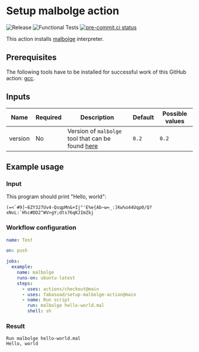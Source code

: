 # Setup malbolge action

![Release](https://img.shields.io/github/v/release/fabasoad/setup-malbolge-action?include_prereleases)
![Functional Tests](https://github.com/fabasoad/setup-malbolge-action/workflows/Functional%20Tests/badge.svg)
[![pre-commit.ci status](https://results.pre-commit.ci/badge/github/fabasoad/setup-malbolge-action/main.svg)](https://results.pre-commit.ci/latest/github/fabasoad/setup-malbolge-action/main)

This action installs [malbolge](https://en.wikipedia.org/wiki/Malbolge) interpreter.

## Prerequisites

The following tools have to be installed for successful work of this GitHub action:
[gcc](https://gcc.gnu.org).

## Inputs

| Name    | Required | Description                                                                                                | Default | Possible values |
|---------|----------|------------------------------------------------------------------------------------------------------------|---------|-----------------|
| version | No       | Version of `malbolge` tool that can be found [here](https://launchpad.net/ubuntu/trusty/+package/malbolge) | `0.2`   | `0.2`           |

## Example usage

### Input

This program should print "Hello, world":

```text
(=<`#9]~6ZY327Uv4-QsqpMn&+Ij"'E%e{Ab~w=_:]Kw%o44Uqp0/Q?xNvL:`H%c#DD2^WV>gY;dts76qKJImZkj
```

### Workflow configuration

```yaml
name: Test

on: push

jobs:
  example:
    name: malbolge
    runs-on: ubuntu-latest
    steps:
      - uses: actions/checkout@main
      - uses: fabasoad/setup-malbolge-action@main
      - name: Run script
        run: malbolge hello-world.mal
        shell: sh
```

### Result

```shell
Run malbolge hello-world.mal
Hello, world
```
